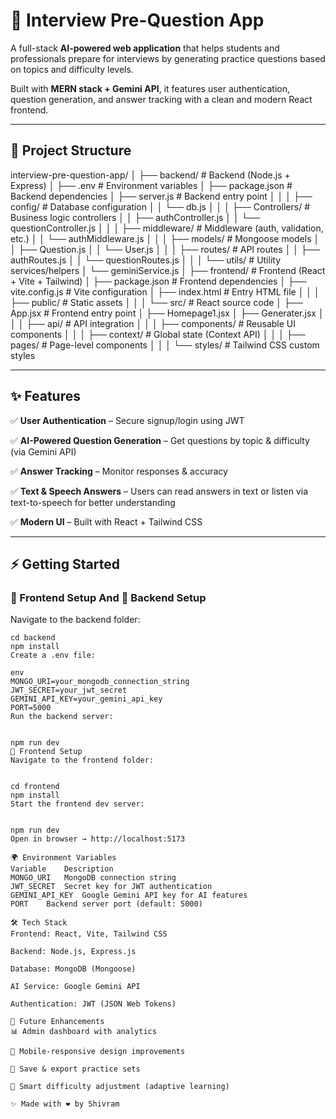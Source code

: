 # 🚀 Interview Pre-Question App  

A full-stack **AI-powered web application** that helps students and professionals prepare for interviews by generating practice questions based on topics and difficulty levels.  

Built with **MERN stack + Gemini API**, it features user authentication, question generation, and answer tracking with a clean and modern React frontend.  

---

## 📂 Project Structure  

interview-pre-question-app/
│
├── backend/                             # Backend (Node.js + Express)
│   ├── .env                             # Environment variables
│   ├── package.json                     # Backend dependencies
│   ├── server.js                        # Backend entry point
│   │
│   ├── config/                          # Database configuration
│   │   └── db.js
│   │
│   ├── Controllers/                     # Business logic controllers
│   │   ├── authController.js
│   │   └── questionController.js
│   │
│   ├── middleware/                      # Middleware (auth, validation, etc.)
│   │   └── authMiddleware.js
│   │
│   ├── models/                          # Mongoose models
│   │   ├── Question.js
│   │   └── User.js
│   │
│   ├── routes/                          # API routes
│   │   ├── authRoutes.js
│   │   └── questionRoutes.js
│   │
│   └── utils/                           # Utility services/helpers
│       └── geminiService.js
│
├── frontend/                            # Frontend (React + Vite + Tailwind)
│   ├── package.json                     # Frontend dependencies
│   ├── vite.config.js                   # Vite configuration
│   ├── index.html                       # Entry HTML file
│   │
│   ├── public/                          # Static assets
│   │
│   └── src/                             # React source code
│       ├── App.jsx                      # Frontend entry point
│       ├── Homepage1.jsx
│       ├── Generater.jsx
│       │
│       ├── api/                         # API integration
│       │
│       ├── components/                  # Reusable UI components
│       │
│       ├── context/                     # Global state (Context API)
│       │
│       ├── pages/                       # Page-level components
│       │
│       └── styles/                      # Tailwind CSS custom styles



---

## ✨ Features  

✅ **User Authentication** – Secure signup/login using JWT  

✅ **AI-Powered Question Generation** – Get questions by topic & difficulty (via Gemini API)  

✅ **Answer Tracking** – Monitor responses & accuracy  

✅ **Text & Speech Answers** – Users can read answers in text or listen via text-to-speech for better understanding  

✅ **Modern UI** – Built with React + Tailwind CSS  

---

## ⚡ Getting Started  

###  🔹 Frontend Setup  And 🔹 Backend Setup  

Navigate to the backend folder:  
```
cd backend
npm install
Create a .env file:

env
MONGO_URI=your_mongodb_connection_string
JWT_SECRET=your_jwt_secret
GEMINI_API_KEY=your_gemini_api_key
PORT=5000
Run the backend server:


npm run dev
🔹 Frontend Setup
Navigate to the frontend folder:


cd frontend
npm install
Start the frontend dev server:


npm run dev
Open in browser → http://localhost:5173

🌍 Environment Variables
Variable	Description
MONGO_URI	MongoDB connection string
JWT_SECRET	Secret key for JWT authentication
GEMINI_API_KEY	Google Gemini API key for AI features
PORT	Backend server port (default: 5000)

🛠️ Tech Stack
Frontend: React, Vite, Tailwind CSS

Backend: Node.js, Express.js

Database: MongoDB (Mongoose)

AI Service: Google Gemini API

Authentication: JWT (JSON Web Tokens)

📌 Future Enhancements
📊 Admin dashboard with analytics

📱 Mobile-responsive design improvements

📑 Save & export practice sets

🎯 Smart difficulty adjustment (adaptive learning)

✨ Made with ❤️ by Shivram

